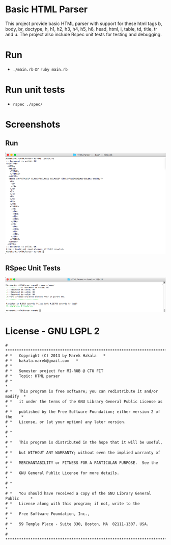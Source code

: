 # Basic HTML Parser

This project provide basic HTML parser with support for these html tags b, body, br, doctype, h, h1, h2, h3, h4, h5, h6, head, html, i, table, td, title, tr and u. The project also include Rspec unit tests for testing and debugging.

# Run
* `./main.rb` or `ruby main.rb`

# Run unit tests
* `rspec ./spec/`

# Screenshots

## Run
![HTMLParser run](screenshots/run.png)

## RSpec Unit Tests
![HTMLParser rspec](screenshots/rspec.png)

# License - GNU LGPL 2

```
# ***************************************************************************
# *   Copyright (C) 2013 by Marek Hakala   *
# *   hakala.marek@gmail.com   *
# *
# *   Semester project for MI-RUB @ CTU FIT
# *   Topic: HTML parser
# *                                                                         *
# *   This program is free software; you can redistribute it and/or modify  *
# *   it under the terms of the GNU Library General Public License as       *
# *   published by the Free Software Foundation; either version 2 of the    *
# *   License, or (at your option) any later version.                       *
# *                                                                         *
# *   This program is distributed in the hope that it will be useful,       *
# *   but WITHOUT ANY WARRANTY; without even the implied warranty of        *
# *   MERCHANTABILITY or FITNESS FOR A PARTICULAR PURPOSE.  See the         *
# *   GNU General Public License for more details.                          *
# *                                                                         *
# *   You should have received a copy of the GNU Library General Public     *
# *   License along with this program; if not, write to the                 *
# *   Free Software Foundation, Inc.,                                       *
# *   59 Temple Place - Suite 330, Boston, MA  02111-1307, USA.             *
# ***************************************************************************/
```
